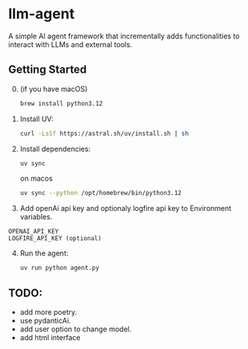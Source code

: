 # llm-agent

A simple AI agent framework that incrementally adds functionalities to interact with LLMs and external tools.

## Getting Started
0. (if you have macOS)
   ```bash
   brew install python3.12
   ```

1. Install UV:

   ```bash
   curl -LsSf https://astral.sh/uv/install.sh | sh
   ```

2. Install dependencies:

   ```bash
   uv sync
   ```

   on macos

   ```bash
   uv sync --python /opt/homebrew/bin/python3.12
   ```

3. Add openAi api key and optionaly logfire api key to Environment variables.

```
OPENAI_API_KEY
LOGFIRE_API_KEY (optional)
```

4. Run the agent:

   ```bash
   uv run python agent.py
   ``` 

## TODO:
- add more poetry.
- use pydanticAi.
- add user option to change model.
- add html interface
